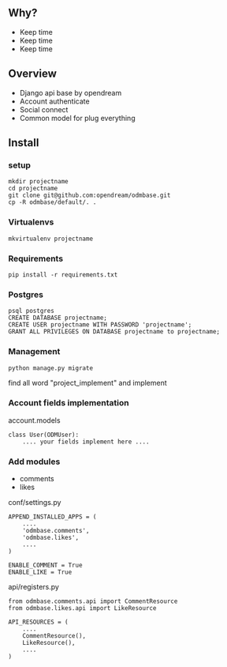 ## Why?
- Keep time
- Keep time
- Keep time

## Overview
- Django api base by opendream
- Account authenticate
- Social connect
- Common model for plug everything

## Install

### setup
	mkdir projectname
	cd projectname
	git clone git@github.com:opendream/odmbase.git
	cp -R odmbase/default/. .


### Virtualenvs
	mkvirtualenv projectname

### Requirements
	pip install -r requirements.txt

### Postgres

	psql postgres
	CREATE DATABASE projectname;
	CREATE USER projectname WITH PASSWORD 'projectname';
	GRANT ALL PRIVILEGES ON DATABASE projectname to projectname;

### Management
	python manage.py migrate


find all word "project_implement" and implement

### Account fields implementation
account.models

	class User(ODMUser):
		.... your fields implement here ....


### Add modules
- comments
- likes

conf/settings.py

	APPEND_INSTALLED_APPS = (
		....
		'odmbase.comments',
		'odmbase.likes',
		....
	)

	ENABLE_COMMENT = True
    ENABLE_LIKE = True

api/registers.py

	from odmbase.comments.api import CommentResource
    from odmbase.likes.api import LikeResource

    API_RESOURCES = (
		....
		CommentResource(),
        LikeResource(),
		....
	)

